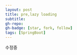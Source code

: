 ```yaml
---
layout: post
title: pre,lazy loading
subtitle: 
gh-repo: 
gh-badge: [star, fork, follow]
tags: [SpringBoot]
---
```


수정중